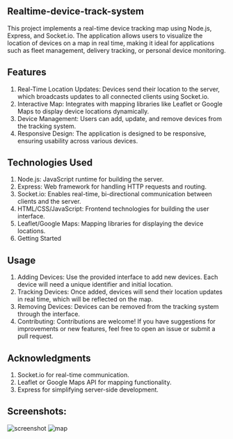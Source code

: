 ## Realtime-device-track-system
This project implements a real-time device tracking map using Node.js, Express, and Socket.io. The application allows users to visualize the location of devices on a map in real time, making it ideal for applications such as fleet management, delivery tracking, or personal device monitoring.

## Features
1. Real-Time Location Updates: Devices send their location to the server, which broadcasts updates to all connected clients using Socket.io.
2. Interactive Map: Integrates with mapping libraries like Leaflet or Google Maps to display device locations dynamically.
3. Device Management: Users can add, update, and remove devices from the tracking system.
4. Responsive Design: The application is designed to be responsive, ensuring usability across various devices.

## Technologies Used
1. Node.js: JavaScript runtime for building the server.
2. Express: Web framework for handling HTTP requests and routing.
3. Socket.io: Enables real-time, bi-directional communication between clients and the server.
4. HTML/CSS/JavaScript: Frontend technologies for building the user interface.
5. Leaflet/Google Maps: Mapping libraries for displaying the device locations.
6. Getting Started

## Usage
1. Adding Devices: Use the provided interface to add new devices. Each device will need a unique identifier and initial location.
2. Tracking Devices: Once added, devices will send their location updates in real time, which will be reflected on the map.
3. Removing Devices: Devices can be removed from the tracking system through the interface.
4. Contributing: Contributions are welcome! If you have suggestions for improvements or new features, feel free to open an issue or submit a pull request.

## Acknowledgments
1. Socket.io for real-time communication.
2. Leaflet or Google Maps API for mapping functionality.
3. Express for simplifying server-side development.

## Screenshots:
![screenshot](https://github.com/user-attachments/assets/61445bf4-981d-40a9-8955-973b2742def9)
![map](https://github.com/user-attachments/assets/8c30b545-b884-44b0-9d70-4500f071adf4)



